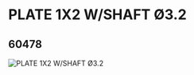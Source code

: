 # PLATE 1X2 W/SHAFT Ø3.2
## 60478
![PLATE 1X2 W/SHAFT Ø3.2](https://lc-www-live-s.legocdn.com/media/bricks/5/2/4515364.jpg)